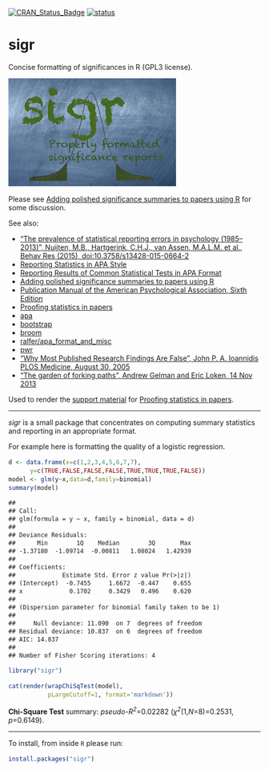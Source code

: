 
[![CRAN\_Status\_Badge](https://www.r-pkg.org/badges/version/sigr)](https://cran.r-project.org/package=sigr)
[![status](https://tinyverse.netlify.com/badge/sigr)](https://CRAN.R-project.org/package=sigr)

<!-- README.md is generated from README.Rmd. Please edit that file -->

# sigr

Concise formatting of significances in R (GPL3 license).

![](https://github.com/WinVector/sigr/raw/master/tools/sigr.png)

Please see [Adding polished significance summaries to papers using
R](http://www.win-vector.com/blog/2016/10/adding-polished-significance-summaries-to-papers-using-r/)
for some discussion.

See also:

  - [“The prevalence of statistical reporting errors in psychology
    (1985–2013)”, Nuijten, M.B., Hartgerink, C.H.J., van Assen,
    M.A.L.M. et al., Behav Res (2015),
    doi:10.3758/s13428-015-0664-2](http://link.springer.com/article/10.3758%2Fs13428-015-0664-2)
  - [Reporting Statistics in APA
    Style](http://my.ilstu.edu/~jhkahn/apastats.html)
  - [Reporting Results of Common Statistical Tests in APA
    Format](https://depts.washington.edu/psych/files/writing_center/stats.pdf)
  - [Adding polished significance summaries to papers using
    R](http://www.win-vector.com/blog/2016/10/adding-polished-significance-summaries-to-papers-using-r/)
  - [Publication Manual of the American Psychological Association, Sixth
    Edition](http://www.apastyle.org/manual/)
  - [Proofing statistics in
    papers](http://www.win-vector.com/blog/2016/10/proofing-statistics-in-papers/)
  - [apa](https://CRAN.R-project.org/package=apa)
  - [bootstrap](https://CRAN.R-project.org/package=bootstrap)
  - [broom](https://cran.r-project.org/package=broom)
  - [ralfer/apa\_format\_and\_misc](https://github.com/ralfer/apa_format_and_misc)
  - [pwr](https://CRAN.R-project.org/package=pwr)
  - [“Why Most Published Research Findings Are False”, John P. A.
    Ioannidis PLOS Medicine, August 30,
    2005](https://journals.plos.org/plosmedicine/article?id=10.1371/journal.pmed.0020124)
  - [“The garden of forking paths”, Andrew Gelman and Eric Loken, 14
    Nov 2013](http://www.stat.columbia.edu/~gelman/research/unpublished/p_hacking.pdf)

Used to render the [support
material](http://www.win-vector.com/blog/2016/10/proofing-statistics-in-papers/)
for [Proofing statistics in
papers](http://www.win-vector.com/blog/2016/10/proofing-statistics-in-papers/).

-----

*sigr* is a small package that concentrates on computing summary
statistics and reporting in an appropriate format.

For example here is formatting the quality of a logistic regression.

``` r
d <- data.frame(x=c(1,2,3,4,5,6,7,7),
      y=c(TRUE,FALSE,FALSE,FALSE,TRUE,TRUE,TRUE,FALSE))
model <- glm(y~x,data=d,family=binomial)
summary(model)
```

    ## 
    ## Call:
    ## glm(formula = y ~ x, family = binomial, data = d)
    ## 
    ## Deviance Residuals: 
    ##      Min        1Q    Median        3Q       Max  
    ## -1.37180  -1.09714  -0.00811   1.08024   1.42939  
    ## 
    ## Coefficients:
    ##             Estimate Std. Error z value Pr(>|z|)
    ## (Intercept)  -0.7455     1.6672  -0.447    0.655
    ## x             0.1702     0.3429   0.496    0.620
    ## 
    ## (Dispersion parameter for binomial family taken to be 1)
    ## 
    ##     Null deviance: 11.090  on 7  degrees of freedom
    ## Residual deviance: 10.837  on 6  degrees of freedom
    ## AIC: 14.837
    ## 
    ## Number of Fisher Scoring iterations: 4

``` r
library("sigr")
```

``` r
cat(render(wrapChiSqTest(model),
           pLargeCutoff=1, format='markdown'))
```

**Chi-Square Test** summary: *pseudo-<i>R<sup>2</sup></i>*=0.02282
(<i>χ<sup>2</sup></i>(1,*N*=8)=0.2531, *p*=0.6149).

-----

To install, from inside `R` please run:

``` r
install.packages("sigr")
```
